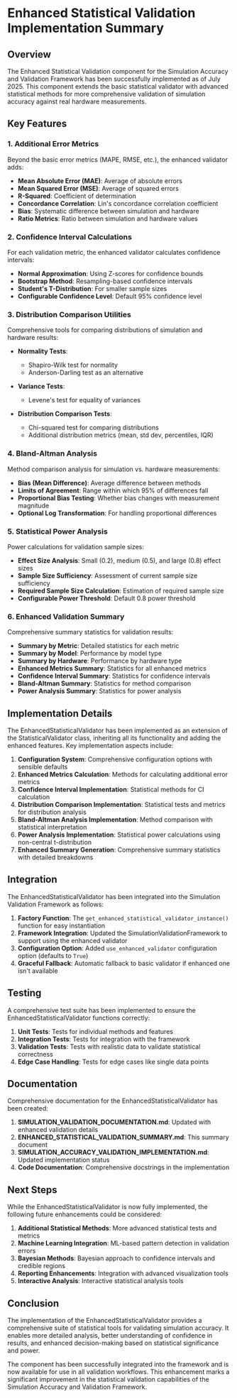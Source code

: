 # Enhanced Statistical Validation Implementation Summary

## Overview

The Enhanced Statistical Validation component for the Simulation Accuracy and Validation Framework has been successfully implemented as of July 2025. This component extends the basic statistical validator with advanced statistical methods for more comprehensive validation of simulation accuracy against real hardware measurements.

## Key Features

### 1. Additional Error Metrics

Beyond the basic error metrics (MAPE, RMSE, etc.), the enhanced validator adds:

- **Mean Absolute Error (MAE)**: Average of absolute errors
- **Mean Squared Error (MSE)**: Average of squared errors
- **R-Squared**: Coefficient of determination
- **Concordance Correlation**: Lin's concordance correlation coefficient
- **Bias**: Systematic difference between simulation and hardware
- **Ratio Metrics**: Ratio between simulation and hardware values

### 2. Confidence Interval Calculations

For each validation metric, the enhanced validator calculates confidence intervals:

- **Normal Approximation**: Using Z-scores for confidence bounds
- **Bootstrap Method**: Resampling-based confidence intervals
- **Student's T-Distribution**: For smaller sample sizes
- **Configurable Confidence Level**: Default 95% confidence level

### 3. Distribution Comparison Utilities

Comprehensive tools for comparing distributions of simulation and hardware results:

- **Normality Tests**:
  - Shapiro-Wilk test for normality
  - Anderson-Darling test as an alternative
  
- **Variance Tests**:
  - Levene's test for equality of variances
  
- **Distribution Comparison Tests**:
  - Chi-squared test for comparing distributions
  - Additional distribution metrics (mean, std dev, percentiles, IQR)

### 4. Bland-Altman Analysis

Method comparison analysis for simulation vs. hardware measurements:

- **Bias (Mean Difference)**: Average difference between methods
- **Limits of Agreement**: Range within which 95% of differences fall
- **Proportional Bias Testing**: Whether bias changes with measurement magnitude
- **Optional Log Transformation**: For handling proportional differences

### 5. Statistical Power Analysis

Power calculations for validation sample sizes:

- **Effect Size Analysis**: Small (0.2), medium (0.5), and large (0.8) effect sizes
- **Sample Size Sufficiency**: Assessment of current sample size sufficiency
- **Required Sample Size Calculation**: Estimation of required sample size
- **Configurable Power Threshold**: Default 0.8 power threshold

### 6. Enhanced Validation Summary

Comprehensive summary statistics for validation results:

- **Summary by Metric**: Detailed statistics for each metric
- **Summary by Model**: Performance by model type
- **Summary by Hardware**: Performance by hardware type
- **Enhanced Metrics Summary**: Statistics for all enhanced metrics
- **Confidence Interval Summary**: Statistics for confidence intervals
- **Bland-Altman Summary**: Statistics for method comparison
- **Power Analysis Summary**: Statistics for power analysis

## Implementation Details

The EnhancedStatisticalValidator has been implemented as an extension of the StatisticalValidator class, inheriting all its functionality and adding the enhanced features. Key implementation aspects include:

1. **Configuration System**: Comprehensive configuration options with sensible defaults
2. **Enhanced Metrics Calculation**: Methods for calculating additional error metrics
3. **Confidence Interval Implementation**: Statistical methods for CI calculation
4. **Distribution Comparison Implementation**: Statistical tests and metrics for distribution analysis
5. **Bland-Altman Analysis Implementation**: Method comparison with statistical interpretation
6. **Power Analysis Implementation**: Statistical power calculations using non-central t-distribution
7. **Enhanced Summary Generation**: Comprehensive summary statistics with detailed breakdowns

## Integration

The EnhancedStatisticalValidator has been integrated into the Simulation Validation Framework as follows:

1. **Factory Function**: The `get_enhanced_statistical_validator_instance()` function for easy instantiation
2. **Framework Integration**: Updated the SimulationValidationFramework to support using the enhanced validator
3. **Configuration Option**: Added `use_enhanced_validator` configuration option (defaults to `True`)
4. **Graceful Fallback**: Automatic fallback to basic validator if enhanced one isn't available

## Testing

A comprehensive test suite has been implemented to ensure the EnhancedStatisticalValidator functions correctly:

1. **Unit Tests**: Tests for individual methods and features
2. **Integration Tests**: Tests for integration with the framework
3. **Validation Tests**: Tests with realistic data to validate statistical correctness
4. **Edge Case Handling**: Tests for edge cases like single data points

## Documentation

Comprehensive documentation for the EnhancedStatisticalValidator has been created:

1. **SIMULATION_VALIDATION_DOCUMENTATION.md**: Updated with enhanced validation details
2. **ENHANCED_STATISTICAL_VALIDATION_SUMMARY.md**: This summary document
3. **SIMULATION_ACCURACY_VALIDATION_IMPLEMENTATION.md**: Updated implementation status
4. **Code Documentation**: Comprehensive docstrings in the implementation

## Next Steps

While the EnhancedStatisticalValidator is now fully implemented, the following future enhancements could be considered:

1. **Additional Statistical Methods**: More advanced statistical tests and metrics
2. **Machine Learning Integration**: ML-based pattern detection in validation errors
3. **Bayesian Methods**: Bayesian approach to confidence intervals and credible regions
4. **Reporting Enhancements**: Integration with advanced visualization tools
5. **Interactive Analysis**: Interactive statistical analysis tools

## Conclusion

The implementation of the EnhancedStatisticalValidator provides a comprehensive suite of statistical tools for validating simulation accuracy. It enables more detailed analysis, better understanding of confidence in results, and enhanced decision-making based on statistical significance and power.

The component has been successfully integrated into the framework and is now available for use in all validation workflows. This enhancement marks a significant improvement in the statistical validation capabilities of the Simulation Accuracy and Validation Framework.